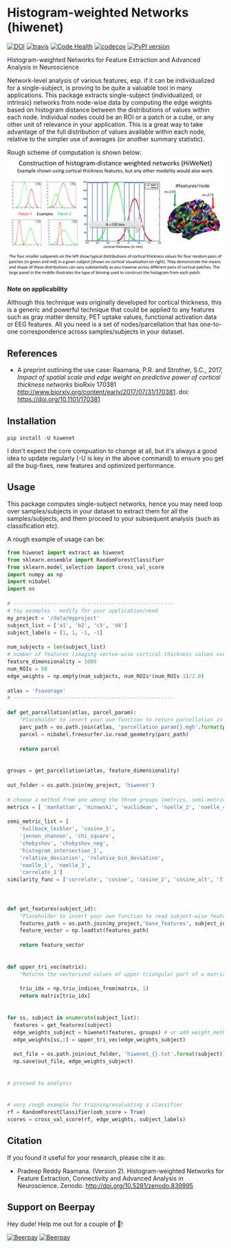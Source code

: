 # Histogram-weighted Networks (hiwenet)

[![DOI](https://zenodo.org/badge/DOI/10.5281/zenodo.839995.svg)](https://doi.org/10.5281/zenodo.839995)
[![travis](https://travis-ci.org/raamana/hiwenet.svg?branch=master)](https://travis-ci.org/raamana/hiwenet.svg?branch=master)
[![Code Health](https://landscape.io/github/raamana/hiwenet/master/landscape.svg?style=flat)](https://landscape.io/github/raamana/hiwenet/master)
[![codecov](https://codecov.io/gh/raamana/hiwenet/branch/master/graph/badge.svg)](https://codecov.io/gh/raamana/hiwenet)
[![PyPI version](https://badge.fury.io/py/hiwenet.svg)](https://badge.fury.io/py/hiwenet)


Histogram-weighted Networks for Feature Extraction and Advanced Analysis in Neuroscience

Network-level analysis of various features, esp. if it can be individualized for a single-subject, is proving to be quite a valuable tool in many applications. This package extracts single-subject (individualized, or intrinsic) networks from node-wise data by computing the edge weights based on histogram distance between the distributions of values within each node. Individual nodes could be an ROI or a patch or a cube, or any other unit of relevance in your application. This is a great way to take advantage of the full distribution of values available within each node, relative to the simpler use of averages (or another summary statistic). 

Rough scheme of computation is shown below:
![illustration](docs/illustration.png)

**Note on applicability** 

Although this technique was originally developed for cortical thickness, this is a generic and powerful technique that could be applied to any features such as gray matter density, PET uptake values, functional activation data or EEG features. All you need is a set of nodes/parcellation that has one-to-one correspondence across samples/subjects in your dataset.

## References

* A preprint outlining the use case: Raamana, P.R. and Strother, S.C., 2017, *Impact of spatial scale and edge weight on predictive power of cortical thickness networks* bioRxiv 170381 http://www.biorxiv.org/content/early/2017/07/31/170381. doi: https://doi.org/10.1101/170381 

## Installation

`pip install -U hiwenet`

I don't expect the core compuation to change at all, but it's always a good idea to update regularly (-U is key in the above command) to ensure you get all the bug-fixes, new features and optimized performance. 

## Usage

This package computes single-subject networks, hence you may need loop over samples/subjects in your dataset to extract them for all the samples/subjects, and them proceed to your subsequent analysis (such as classification etc).

A rough example of usage can be:

```python
from hiwenet import extract as hiwenet
from sklearn.ensemble import RandomForestClassifier
from sklearn.model_selection import cross_val_score
import numpy as np
import nibabel
import os

# ----------------------------------------------------
# toy examples - modify for your application/need
my_project = '/data/myproject'
subject_list = ['a1', 'b2', 'c3', 'd4']
subject_labels = [1, 1, -1, -1]

num_subjects = len(subject_list)
# number of features (imaging vertex-wise cortical thickness values over the whole brain)
feature_dimensionality = 1000 
num_ROIs = 50
edge_weights = np.empty(num_subjects, num_ROIs*(num_ROIs-1)/2.0)

atlas = 'fsaverage'
# ----------------------------------------------------

def get_parcellation(atlas, parcel_param):
    "Placeholder to insert your own function to return parcellation in reference space."
    parc_path = os.path.join(atlas, 'parcellation_param{}.mgh'.format(parcel_param))
    parcel = nibabel.freesurfer.io.read_geometry(parc_path)
    
    return parcel


groups = get_parcellation(atlas, feature_dimensionality)

out_folder = os.path.join(my_project, 'hiwenet')

# choose a method from one among the three groups (metrics, semi-metrics and similarity functions)
metrics = [ 'manhattan', 'minowski', 'euclidean', 'noelle_2', 'noelle_4', 'noelle_5' ]

semi_metric_list = [
    'kullback_leibler', 'cosine_1', 
    'jensen_shannon', 'chi_square',
    'chebyshev', 'chebyshev_neg',
    'histogram_intersection_1',
    'relative_deviation', 'relative_bin_deviation',
    'noelle_1', 'noelle_3',
    'correlate_1']
similarity_func = ['correlate', 'cosine', 'cosine_2', 'cosine_alt', 'fidelity_based']



def get_features(subject_id):
    "Placeholder to insert your own function to read subject-wise features."
    features_path = os.path.join(my_project,'base_features', subject_id, 'features.txt')
    feature_vector = np.loadtxt(features_path)
    
    return feature_vector


def upper_tri_vec(matrix):
    "Returns the vectorized values of upper triangular part of a matrix"
    
    triu_idx = np.triu_indices_from(matrix, 1)
    return matrix[triu_idx]
    

for ss, subject in enumerate(subject_list):
  features = get_features(subject)
  edge_weights_subject = hiwenet(features, groups) # or add weight_method = metrics[ii] to use a various other metrics 
  edge_weights[ss,:] = upper_tri_vec(edge_weights_subject)
  
  out_file = os.path.join(out_folder, 'hiwenet_{}.txt'.format(subject))
  np.save(out_file, edge_weights_subject)
  
  
# proceed to analysis


# very rough example for training/evaluating a classifier
rf = RandomForestClassifier(oob_score = True)
scores = cross_val_score(rf, edge_weights, subject_labels)


```

## Citation

If you found it useful for your research, please cite it as:

 * Pradeep Reddy Raamana. (Version 2). Histogram-weighted Networks for Feature Extraction, Connectivity and Advanced Analysis in Neuroscience. Zenodo. http://doi.org/10.5281/zenodo.839995

## Support on Beerpay
Hey dude! Help me out for a couple of :beers:!

[![Beerpay](https://beerpay.io/raamana/hiwenet/badge.svg?style=beer-square)](https://beerpay.io/raamana/hiwenet)  [![Beerpay](https://beerpay.io/raamana/hiwenet/make-wish.svg?style=flat-square)](https://beerpay.io/raamana/hiwenet?focus=wish)
